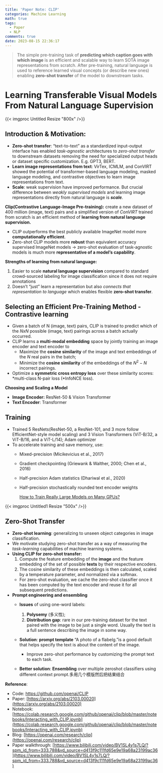 ```yaml
---
title: 'Paper Note: CLIP'
categories: Machine Learning
math: true
tags:
  - Paper
  - NLP
comments: true
date: 2023-08-15 22:36:17
---
```



> The simple pre-training task of **predicting which caption goes with which image** is an efficient and scalable way to learn SOTA image representations from scratch. After pre-training, natural language is used to reference learned visual concepts (or describe new ones) enabling **zero-shot transfer** of the model to downstream tasks.

<!--more-->


# Learning Transferable Visual Models From Natural Language Supervision

{{< imgproc Untitled Resize "800x" />}}

## **Introduction & Motivation:**

- **Zero-shot transfer**: “text-to-text” as a standardized input-output interface has enabled *task-agnostic* architectures to *zero-shot transfer* to downstream datasets removing the need for specialized output heads or dataset specific customization. E.g. GPT3, BERT.
- **Learn image representations from text**: VirTex, ICMLM, and ConVIRT showed the potential of transformer-based language modeling, masked language modeling, and contrastive objectives to learn image representations from text.
- **Scale**: weak supervision have improved performance. But crucial difference between *weakly supervised models* and learning image representations directly from natural language is ***scale***.

**Clip(Contrastive Language-Image Pre-training):** create a new dataset of 400 million (image, text) pairs and a simplified version of *ConVIRT* trained from scratch is an efficient method of **learning from natural language supervision.**

- CLIP outperforms the best publicly available ImageNet model more **computationally efficient**.
- Zero-shot CLIP models more **robust** than equivalent accuracy supervised ImageNet models → zero-shot evaluation of task-agnostic models is much more **representative of a model’s capability**.

**Strengths of learning from natural language:**

1. Easier to scale **natural language supervision** compared to standard crowd-sourced labeling for image classification since it does not require annotations
2. Doesn’t “just” learn a representation but also *connects that representation to language* which enables flexible **zero-shot transfer**.

## **Selecting an Efficient Pre-Training Method - Contrastive learning**

- Given a batch of N (image, text) pairs, CLIP is trained to predict which of the $N x N$ possible (image, text) pairings across a batch actually occurred.
- CLIP learns a **multi-modal embedding** space by jointly training an image encoder and text encoder to
    - Maximize the **cosine similarity** of the image and text embeddings of the $N$ real pairs in the batch;
    - Minimize the **cosine similarity** of the embeddings of the $N^2 - N$ incorrect pairings.
- Optimize a **symmetric cross entropy loss** over these similarity scores: *multi-class N-pair loss (*InfoNCE loss).

**Choosing and Scaling a Model**

- **Image Encoder:** ResNet-50 & Vision Transformer
- **Text Encoder**: Transformer

## **Training**

- Trained 5 ResNets(ResNet-50, a ResNet-101, and 3 more follow EfficientNet-style model scaling) and 3 Vision Transformers (ViT-B/32, a ViT-B/16, and a ViT-L/14); Adam optimizer
- To accelerate training and save memory, use:
    - Mixed-precision (Micikevicius et al., 2017)
    - Gradient checkpointing (Griewank & Walther, 2000; Chen et al., 2016)
    - Half-precision Adam statistics (Dhariwal et al., 2020)
    - Half-precision stochastically rounded text encoder weights
        
        [How to Train Really Large Models on Many GPUs?](https://lilianweng.github.io/posts/2021-09-25-train-large/)
        
{{< imgproc Untitled1 Resize "500x" />}}


## **Zero-Shot Transfer**

- **Zero-shot learning**: generalizing to unseen object categories in image classification.
- We motivate studying zero-shot transfer as a way of measuring the *task-learning* capabilities of machine learning systems.
- **Using CLIP for zero-shot transfer:**
    1. Compute the feature embedding of the **image** and the feature embedding of the set of possible **texts** by their respective encoders.
    2. The cosine similarity of these embeddings is then calculated, scaled by a temperature parameter, and normalized via a softmax. 
    - For zero-shot evaluation, we cache the zero-shot classifier once it has been computed by the text encoder and reuse it for all subsequent predictions.
- **Prompt engineering and ensembling**
    - **Issues** of using one-word labels:
        1. **Polysemy** (多义性); 
        2. **Distribution gap**: rare in our pre-training dataset for the text paired with the image to be just a single word. Usually the text is a full sentence describing the image in some way. 
    - **Solution**: **prompt template** “A photo of a flabelg.”is a good default that helps specify the text is about the content of the image.
        - Improve zero-shot performance by customizing the prompt text to each task.
    - **Better solution**: **Ensembling** over multiple zeroshot classifiers using different context prompt.多用几个模版然后把结果结合
        
        [](https://github.com/openai/CLIP/blob/main/notebooks/Prompt_Engineering_for_ImageNet.ipynb)
        

**Reference**:

- Code: https://github.com/openai/CLIP
- Paper: [https://arxiv.org/abs/2103.00020](https://arxiv.org/abs/2103.00020)
- Notebook: [https://colab.research.google.com/github/openai/clip/blob/master/notebooks/Interacting_with_CLIP.ipynb](https://colab.research.google.com/github/openai/clip/blob/master/notebooks/Interacting_with_CLIP.ipynb)
- Blog: [https://openai.com/research/clip](https://openai.com/research/clip)
- Paper walkthrough: [https://www.bilibili.com/video/BV1SL4y1s7LQ/?spm_id_from=333.788&vd_source=d413f9c111fd65e9e19a68a23199ac36](https://www.bilibili.com/video/BV1SL4y1s7LQ/?spm_id_from=333.788&vd_source=d413f9c111fd65e9e19a68a23199ac36)